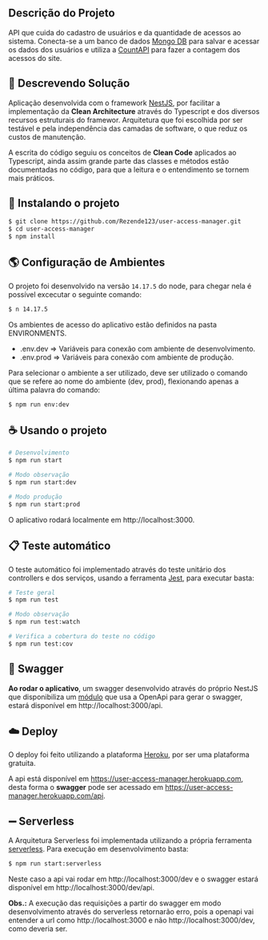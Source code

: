 
## Descrição do Projeto

API que cuida do cadastro de usuários e da quantidade de acessos ao sistema. Conecta-se a um banco de dados [Mongo DB](https://www.mongodb.com/) para salvar e acessar os dados dos usuários e utiliza a [CountAPI](https://countapi.xyz/) para fazer a contagem dos acessos do site.

## 📝 Descrevendo Solução

Aplicação desenvolvida com o framework [NestJS](https://nestjs.com/), por facilitar a implementação da **Clean Architecture** através do Typescript e dos diversos recursos estruturais do framewor. Arquitetura que foi escolhida por ser testável e pela independência das camadas de software, o que reduz os custos de manutenção.

A escrita do código seguiu os conceitos de **Clean Code** aplicados ao Typescript, ainda assim grande parte das classes e métodos estão documentadas no código, para que a leitura e o entendimento se tornem mais práticos.

## 🚀 Instalando o projeto

```bash
$ git clone https://github.com/Rezende123/user-access-manager.git
$ cd user-access-manager
$ npm install
```

## :earth_americas: Configuração de Ambientes

O projeto foi desenvolvido na versão `14.17.5` do node, para chegar nela é possível excecutar o seguinte comando:

```bash
$ n 14.17.5
```

Os ambientes de acesso do aplicativo estão definidos na pasta ENVIRONMENTS.

* .env.dev => Variáveis para conexão com ambiente de desenvolvimento.
* .env.prod => Variáveis para conexão com ambiente de produção.

Para selecionar o ambiente a ser utilizado, deve ser utilizado o comando que se refere ao nome do ambiente (dev, prod), flexionando apenas a última palavra do comando:

```bash
$ npm run env:dev
```

## ☕ Usando o projeto

```bash
# Desenvolvimento
$ npm run start

# Modo observação
$ npm run start:dev

# Modo produção
$ npm run start:prod
```
O aplicativo rodará localmente em http://localhost:3000.

## :clipboard: Teste automático

O teste automático foi implementado através do teste unitário dos controllers e dos serviços, usando a ferramenta [Jest](https://jestjs.io/pt-BR/), para executar basta:

```bash
# Teste geral
$ npm run test

# Modo observação
$ npm run test:watch

# Verifica a cobertura do teste no código
$ npm run test:cov
```

## :green_book: Swagger

**Ao rodar o aplicativo**, um swagger desenvolvido através do próprio NestJS que disponibiliza um [módulo](https://docs.nestjs.com/openapi/introduction) que usa a OpenApi para gerar o swagger, estará disponível em http://localhost:3000/api.

## :cloud: Deploy

O deploy foi feito utilizando a plataforma [Heroku](https://dashboard.heroku.com/), por ser uma plataforma gratuita.

A api está disponível em https://user-access-manager.herokuapp.com, desta forma o **swagger** pode ser acessado em https://user-access-manager.herokuapp.com/api.


## :heavy_minus_sign: Serverless

A Arquitetura Serverless foi implementada utilizando a própria ferramenta [serverless](https://www.serverless.com/). Para execução em desenvolvimento basta:

```bash
$ npm run start:serverless
```

Neste caso a api vai rodar em http://localhost:3000/dev e o swagger estará disponível em http://localhost:3000/dev/api.

**Obs.:** A execução das requisições a partir do swagger em modo desenvolvimento através do serverless retornarão erro, pois a openapi vai entender a url como http://localhost:3000 e não http://localhost:3000/dev, como deveria ser.